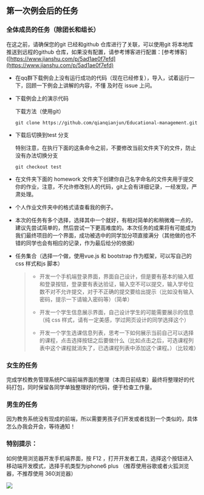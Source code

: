 ## 第一次例会后的任务

### 全体成员的任务（除团长和组长）

在这之前，请确保您的git 已经和github 仓库进行了关联，可以使用git 将本地库推送到远程的github 仓库，如果没有配置，请参考博客进行配置：[参考博客]([https://www.jianshu.com/p/5ad1ae0f7efd](https://www.jianshu.com/p/5ad1ae0f7efd)

- 在qq群下载例会上没有运行成功的代码（现在已经修复），导入，试着运行一下，回顾一下例会上讲解的内容，不懂 及时在 issue 上问。 

- 下载例会上的演示代码

  下载方法（使用git）

  ```git
  git clone https://github.com/qianqianjun/Educational-management.git
  ```

- 下载后切换到test 分支

  特别注意，在执行下面的这条命令之前，不要修改当前文件夹下的文件，防止没有办法切换分支

  ```git
  git checkout test
  ```

- 在文件夹下面的 homework 文件夹下创建你自己名字命名的文件夹用于提交你的作业，注意，不允许修改别人的代码，git上会有详细记录，一经发现，严肃处理。

- 个人作业文件夹中的格式请查看我的例子。

- 本次的任务有多个选择，选择其中一个就好，有相对简单的和稍微难一点的，建议先尝试简单的，然后尝试一下更高难度的。本次任务的成果将有可能成为我们最终项目的一个界面，成功被选中的同学加分项直接满分（其他做的也不错的同学也会有相应的记录，作为最后给分的依据）

- 任务集合（选择一个做，使用vue.js 和 bootstrap 作为框架，可以写自己的css 样式和js 脚本）

  > - 开发一个手机端登录界面，界面自己设计，但是要有基本的输入框和登录按钮，登录要有表达验证，输入空不可以提交，输入学号位数不对不允许提交，对于不正确的提交要给出提示（比如没有输入密码，提示一下请输入密码等）（简单）
  > 
  > - 开发一个学生信息展示界面，自己设计学生的可能需要展示的信息（纯 css 样式，请有一定美感，学过网页设计的同学选择这个）
  > 
  > - 开发一个学生选课信息列表，思考一下如何展示当前自己可以选择的课程，点击选择按钮之后要做什么（比如点击之后，可选课程列表中这个课程就消失了，已选课程列表中添加这个课程。）（比较难）

### 女生的任务

完成学校教务管理系统PC端前端界面的整理（本周日前结束）最终将整理好的代码打包，同时保留各同学单独整理好的代码，便于检查工作量。

### 男生的任务

因为教务系统没有现成的前端，所以需要男孩子们开发或者找到一个类似的，具体怎么办我会开会，等待通知！

### 特别提示：

如何使用浏览器开发手机端界面，按 F12 ，打开开发者工具，选择这个按钮进入移动端开发模式，选择手机类型为iphone6 plus  （推荐使用谷歌或者火狐浏览器，不推荐使用 360浏览器）

<img src="https://cdn.img.wenhairu.com/images/2019/03/25/733e5dfb7bf80f3dbbdf16be02befa54.png">


